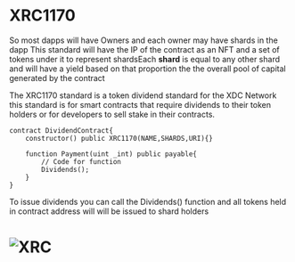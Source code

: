 # **XRC1170** 

So most dapps will have Owners and each owner may have shards in the dapp This standard will have the IP of the contract as an NFT and a set of tokens under it to represent shardsEach **shard** is equal to any other shard and will have a yield based on that proportion the the overall pool of capital generated by the contract

The XRC1170 standard is a token dividend standard for the XDC Network this standard is for smart contracts that require dividends to their token holders or for developers to sell stake in their contracts.

```solidity
contract DividendContract{
	constructor() public XRC1170(NAME,SHARDS,URI){}
	
	function Payment(uint _int) public payable{
		// Code for function
		Dividends();	
	}
}
```



To issue dividends you can call the Dividends() function and all tokens held in contract address  will will be issued to shard holders

# ![XRC](https://user-images.githubusercontent.com/16103963/141028633-bd7a483c-e422-4b9a-b3ec-df7c9c8026ae.png)
